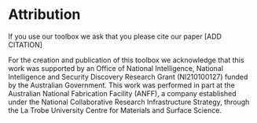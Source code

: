 # Attribution



If you use our toolbox we ask that you please cite our paper [ADD CITATION] 


For the creation and publication of this toolbox we acknowledge that this work was supported by an Office of National Intelligence, 
National Intelligence and Security Discovery Research Grant (NI210100127) funded by the Australian Government. 
This work was performed in part at the Australian National Fabrication Facility (ANFF), a company established 
under the National Collaborative Research Infrastructure Strategy, through the La Trobe University Centre 
for Materials and Surface Science.


